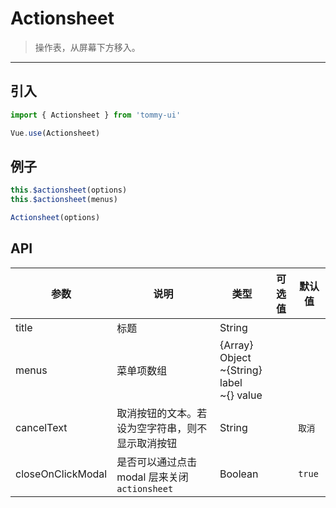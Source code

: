 # Actionsheet

> 操作表，从屏幕下方移入。

-------------

## 引入

```javascript
import { Actionsheet } from 'tommy-ui'

Vue.use(Actionsheet)
```

## 例子

```javascript
this.$actionsheet(options)
this.$actionsheet(menus)

Actionsheet(options)
```

## API
| 参数 | 说明 | 类型 | 可选值 | 默认值 |
|------|-------|---------|-------|--------|
| title | 标题 | String | | |
| menus | 菜单项数组 | {Array} Object<br>~{String} label<br>~{} value | | |
| cancelText | 取消按钮的文本。若设为空字符串，则不显示取消按钮 | String | | `取消` |
| closeOnClickModal | 是否可以通过点击 modal 层来关闭 `actionsheet` | Boolean | | `true` |
